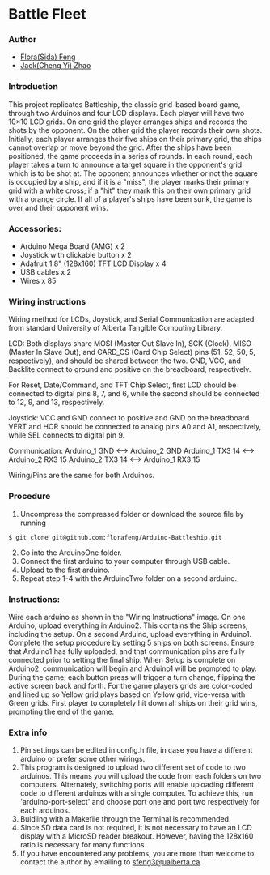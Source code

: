 # Battle Fleet

### Author
* [Flora(Sida) Feng](https://github.com/florafeng)
* [Jack(Cheng Yi) Zhao](https://github.com/kamui97)

### Introduction
This project replicates Battleship, the classic grid-based board game, through two Arduinos and four LCD displays. Each player will have two 10×10 LCD grids. On one grid the player arranges ships and records the shots by the opponent. On the other grid the player records their own shots. Initially, each player arranges their five ships on their primary grid, the ships cannot overlap or move beyond the grid. After the ships have been positioned, the game proceeds in a series of rounds. In each round, each player takes a turn to announce a target square in the opponent's grid which is to be shot at. The opponent announces whether or not the square is occupied by a ship, and if it is a "miss", the player marks their primary grid with a white cross; if a "hit" they mark this on their own primary grid with a orange circle. If all of a player's ships have been sunk, the game is over and their opponent wins.

### Accessories:
* Arduino Mega Board (AMG) x 2
* Joystick with clickable button x 2
* Adafruit 1.8" (128x160) TFT LCD Display x 4
* USB cables x 2
* Wires x 85

### Wiring instructions

Wiring method for LCDs, Joystick, and Serial Communication are adapted from standard University of Alberta Tangible Computing Library.

LCD: Both displays share MOSI (Master Out Slave In), SCK (Clock),
MISO (Master In Slave Out), and CARD_CS (Card Chip Select) pins (51, 52, 50, 5, respectively), and should be shared between the two. GND, VCC, and Backlite connect to ground and positive on the breadboard, respectively.

For Reset, Date/Command, and TFT Chip Select, first LCD should be connected to digital pins 8, 7, and 6, while the second should be connected to 12, 9, and 13, respectively.

Joystick: VCC and GND connect to positive and GND on the breadboard.
VERT and HOR should be connected to analog pins A0 and A1, respectively, while SEL connects to digital pin 9.

Communication:
Arduino_1 GND <—->  Arduino_2 GND
Arduino_1 TX3 14 <-->  Arduino_2 RX3 15
Arduino_2 TX3 14 <-->  Arduino_1 RX3 15

Wiring/Pins are the same for both Arduinos.

### Procedure
1. Uncompress the compressed folder or download the source file by running
```
$ git clone git@github.com:florafeng/Arduino-Battleship.git
```
2. Go into the ArduinoOne folder.
3. Connect the first arduino to your computer through USB cable.
4. Upload to the first arduino.
5. Repeat step 1-4 with the ArduinoTwo folder on a second arduino.

### Instructions:
Wire each arduino as shown in the "Wiring Instructions" image.
On one Arduino, upload everything in Arduino2. This contains the Ship screens, including the setup. On a second Arduino, upload everything in Arduino1. Complete the setup procedure by setting 5 ships on both screens. Ensure that Arduino1 has fully uploaded, and that communication pins are fully connected prior to setting the final ship. When Setup is complete on Arduino2, communication will begin
and Arduino1 will be prompted to play. During the game, each button press will trigger a turn change, flipping the active screen back and forth. For the game players grids are color-coded and lined up so Yellow grid plays based on Yellow grid, vice-versa with Green grids. First player to completely hit down all ships on their grid wins, prompting the end of the game.

### Extra info
1. Pin settings can be edited in config.h file, in case you have a different arduino or prefer some other wirings.
2. This program is designed to upload two different set of code to two arduinos. This means you will upload the code from each folders on two computers. Alternately, switching ports will enable uploading different code to different arduinos with a single computer. To achieve this, run 'arduino-port-select' and choose port one and port two respectively for each arduinos.
3. Buidling with a Makefile through the Terminal is recommended.
4. Since SD data card is not required, it is not necessary to have an LCD display with a MicroSD reader breakout. However, having the 128x160 ratio is necessary for many functions.
5. If you have encountered any problems, you are more than welcome to contact the author by emailing to sfeng3@ualberta.ca.
